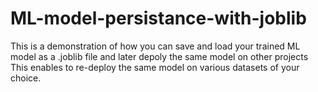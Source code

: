 # ML-model-persistance-with-joblib
This is a demonstration of how you can save and load your trained ML model as a .joblib file and later depoly the same model on other projects  
This enables to re-deploy the same model on various datasets of your choice.  



